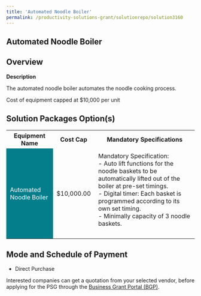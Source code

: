 ```yaml
---
title: 'Automated Noodle Boiler'
permalink: /productivity-solutions-grant/solutionrepo/solution3160
---
```


## Automated Noodle Boiler

## Overview

**Description**

The automated noodle boiler automates the noodle cooking process. 

Cost of equipment capped at $10,000 per unit 



## Solution Packages Option(s)

<table>
<tr>
<th><b>Equipment Name</b></th>
<th><b>Cost Cap</b></th>
<th><b>Mandatory Specifications</b></th>
</tr>
<tr>
<td style='padding: 10px; background-color: #037E8A; color: #FFFFFF;'>Automated Noodle Boiler</td>
<td style='padding: 10px;'>$10,000.00</td>
<td style='padding: 10px;'>Mandatory Specification:<br>- Auto lift functions for the noodle baskets to be automatically lifted out of the boiler at pre-set timings.<br>- Digital timer: Each basket is programmed according to its own set timing.<br>- Minimally capacity of 3 noodle baskets.<br><br></td>
</tr>
</table>

## Mode and Schedule of Payment

 - Direct Purchase

Interested companies can get a quotation from your selected vendor, before applying for the PSG through the <a href='https://www.businessgrants.gov.sg/' target='_blank' rel='noopener'>Business Grant Portal (BGP)</a>.

<script src="/jquery/resize-tables.js"></script>
